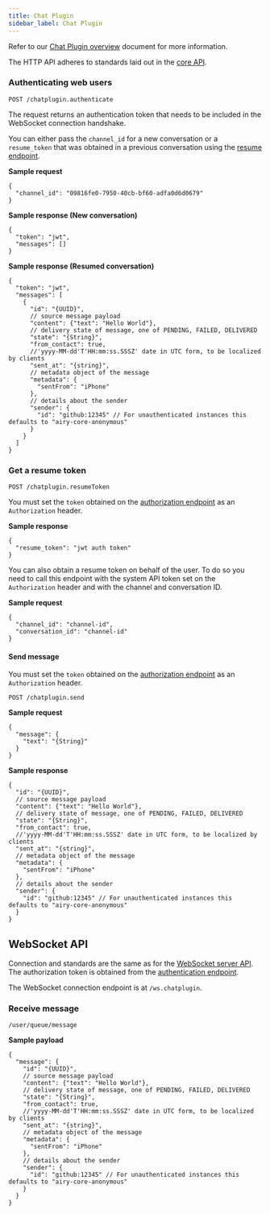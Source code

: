```yaml
---
title: Chat Plugin
sidebar_label: Chat Plugin
---
```


Refer to our [Chat Plugin overview](connectors/sources/chatplugin/overview.md) document for
more information.

The HTTP API adheres to standards laid out in the [core
API](/api/introduction#authentication).

### Authenticating web users

`POST /chatplugin.authenticate`

The request returns an authentication token that needs to be included in the
WebSocket connection handshake.

You can either pass the `channel_id` for a new conversation or a `resume_token`
that was obtained in a previous conversation using the [resume
endpoint](#get-a-resume-token).

**Sample request**

```json5
{
  "channel_id": "09816fe0-7950-40cb-bf60-adfa0d6d0679"
}
```

**Sample response (New conversation)**

```json5
{
  "token": "jwt",
  "messages": []
}
```

**Sample response (Resumed conversation)**

```json5
{
  "token": "jwt",
  "messages": [
    {
      "id": "{UUID}",
      // source message payload
      "content": {"text": "Hello World"},
      // delivery state of message, one of PENDING, FAILED, DELIVERED
      "state": "{String}",
      "from_contact": true,
      //'yyyy-MM-dd'T'HH:mm:ss.SSSZ' date in UTC form, to be localized by clients
      "sent_at": "{string}",
      // metadata object of the message
      "metadata": {
        "sentFrom": "iPhone"
      },
      // details about the sender
      "sender": {
        "id": "github:12345" // For unauthenticated instances this defaults to "airy-core-anonymous"
      }
    }
  ]
}
```

### Get a resume token

`POST /chatplugin.resumeToken`

You must set the `token` obtained on the [authorization
endpoint](#authenticating-web-users) as an `Authorization` header.

**Sample response**

```json5
{
  "resume_token": "jwt auth token"
}
```

You can also obtain a resume token on behalf of the user. To do so you need to
call this endpoint with the system API token set on the `Authorization` header
and with the channel and conversation ID.

**Sample request**

```json5
{
  "channel_id": "channel-id",
  "conversation_id": "channel-id"
}
```

#### Send message

You must set the `token` obtained on the [authorization
endpoint](#authenticating-web-users) as an `Authorization` header.

`POST /chatplugin.send`

**Sample request**

```json5
{
  "message": {
    "text": "{String}"
  }
}
```

**Sample response**

```json5
{
  "id": "{UUID}",
  // source message payload
  "content": {"text": "Hello World"},
  // delivery state of message, one of PENDING, FAILED, DELIVERED
  "state": "{String}",
  "from_contact": true,
  //'yyyy-MM-dd'T'HH:mm:ss.SSSZ' date in UTC form, to be localized by clients
  "sent_at": "{string}",
  // metadata object of the message
  "metadata": {
    "sentFrom": "iPhone"
  },
  // details about the sender
  "sender": {
    "id": "github:12345" // For unauthenticated instances this defaults to "airy-core-anonymous"
  }
}
```

## WebSocket API

Connection and standards are the same as for the [WebSocket server
API](api/websocket.md). The authorization token is obtained from the
[authentication endpoint](#authenticating-web-users).

The WebSocket connection endpoint is at `/ws.chatplugin`.

### Receive message

`/user/queue/message`

**Sample payload**

```json5
{
  "message": {
    "id": "{UUID}",
    // source message payload
    "content": {"text": "Hello World"},
    // delivery state of message, one of PENDING, FAILED, DELIVERED
    "state": "{String}",
    "from_contact": true,
    //'yyyy-MM-dd'T'HH:mm:ss.SSSZ' date in UTC form, to be localized by clients
    "sent_at": "{string}",
    // metadata object of the message
    "metadata": {
      "sentFrom": "iPhone"
    },
    // details about the sender
    "sender": {
      "id": "github:12345" // For unauthenticated instances this defaults to "airy-core-anonymous"
    }
  }
}
```
